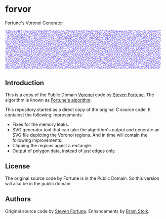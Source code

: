 # forvor

Fortune's Voronoi Generator

![Voronoi diagram of 2,3-Halton](images/testrun.png "Voronoi diagram of 2,3-Halton")

## Introduction

This is a copy of the Public Domain [Voronoi](http://en.wikipedia.org/wiki/Voronoi_diagram) code by [Steven Fortune](http://ect.bell-labs.com/who/sjf/).
The algorithm is known as [Fortune's algorithm](http://en.wikipedia.org/wiki/Fortune%27s_algorithm).

This repository started as a direct copy of the original C source code.
It containst the following improvements:
* Fixes for the memory leaks.
* SVG generator tool that can take the algorithm's output and generate an SVG file depicting the Voronoi regions.
And in time will contain the following improvements:
* Clipping the regions agaist a rectangle.
* Output of polygon data, instead of just edges only.

## License

The original source code by Fortune is in the Public Domain.
So this version will also be in the public domain.

## Authors

Original source code by [Steven Fortune](http://ect.bell-labs.com/who/sjf/).
Enhancements by [Bram Stolk](http://stolk.org).

